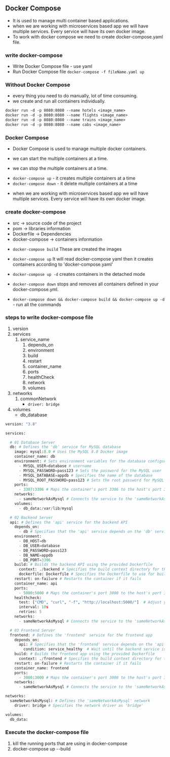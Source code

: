## Docker Compose

- It is used to manage multi container based applications.
- when we are working with microservices based app we will have multiple services. Every service will have its own docker image.
- To work with docker compose we need to create docker-compose.yaml file.

### write docker-compose

- Write Docker Compose file - use yaml
- Run Docker Compose file `docker-compose -f fileName.yaml up`

### Without Docker Compose

- every thing you need to do manually, lot of time consuming.
- we create and run all containers individually.

```Dockerfile
docker run -d -p 8080:8080 --name hotels <image_name>
docker run -d -p 8080:8080 --name flights <image_name>
docker run -d -p 8080:8080 --name trains <image_name>
docker run -d -p 8080:8080 --name cabs <image_name>
```

### Docker Compose

- Docker Compose is used to manage multiple docker containers.

- we can start the multiple containers at a time.
- we can stop the multiple containers at a time.

* `docker-compose up` - it creates multiple containers at a time
* `docker-compose down` - it delete multiple containers at a time

- when we are working with microservices based app we will have multiple services. Every service will have its own docker image.

### create docker-compose

- src -> source code of the project
- pom -> libraries information
- Dockerfile -> Dependencies
- docker-compose -> containers information

* `docker-compose build` These are created the images
* `docker-compose up` It will read docker-compose yaml then it creates containers according to 'docker-compose.yaml'
* `docker-compose up -d` creates containers in the detached mode
* `docker-compose down` stops and removes all containers defined in your docker-compose.yml.

* `docker-compose down && docker-compose build && docker-compose up -d` - run all the commands

### steps to write docker-compose file

1. version
2. services
   1. service_name
      1. depends_on
      2. environment
      3. build
      4. restart
      5. container_name
      6. ports
      7. healthCheck
      8. network
      9. volumes
3. networks
   1. commonNetwork
      - `driver: bridge`
4. volumes
   - db_database

```py
version: "3.8"

services:

  # 01 Database Server
  db: # Defines the 'db' service for MySQL database
    image: mysql:8.0 # Uses the MySQL 8.0 Docker image
    container_name: db
    environment: # Sets environment variables for the database configuration
      - MYSQL_USER=database # username
      - MYSQL_PASSWORD=pass123 # Sets the password for the MySQL user
      - MYSQL_DATABASE=appdb # Specifies the name of the database
      - MYSQL_ROOT_PASSWORD=pass123 # Sets the root password for MySQL
    ports:
      - 3307:3306 # Maps the container's port 3306 to the host's port 3307
    networks:
      - sameNetworkAsMysql # Connects the service to the 'sameNetworkAsMysql' network
    volumes:
      - db_data:/var/lib/mysql

  # 02 Backend Server
  api: # Defines the 'api' service for the backend API
    depends_on:
      - db # Specifies that the 'api' service depends on the 'db' service
    environment:
      - DB_HOST=db
      - DB_USER=database
      - DB_PASSWORD=pass123
      - DB_NAME=appdb
      - DB_PORT=3306
    build: # Builds the backend API using the provided Dockerfile
      context: ./backend # Specifies the build context directory for the backend
      dockerfile: Dockerfile # Specifies the Dockerfile to use for building the backend
    restart: on-failure # Restarts the container if it fails
    container_name: api
    ports:
      - 5000:5000 # Maps the container's port 3000 to the host's port 3000
    healthcheck:
      test: ["CMD", "curl", "-f", "http://localhost:5000/"]  # Adjust your backend health endpoint
      interval: 10s
      retries: 5
    networks:
      - sameNetworkAsMysql # Connects the service to the 'sameNetworkAsMysql' network

  # 03 Frontend Server
  frontend: # Defines the 'frontend' service for the frontend app
    depends_on:
      api: # Specifies that the 'frontend' service depends on the 'api' service
        condition: service_healthy  # Wait until the backend service is healthy
    build: # Builds the frontend app using the provided Dockerfile
      context: ./frontend # Specifies the build context directory for the frontend
    restart: on-failure # Restarts the container if it fails
    container_name: frontend
    ports:
      - 3000:3000 # Maps the container's port 3000 to the host's port 3001
    networks:
      - sameNetworkAsMysql # Connects the service to the 'sameNetworkAsMysql' network

networks:
  sameNetworkAsMysql: # Defines the 'sameNetworkAsMysql' network
    driver: bridge # Specifies the network driver as 'bridge'

volumes:
  db_data:

```

### Execute the docker-compose file

1. kill the running ports that are using in docker-compose
2. docker-compose up --build
